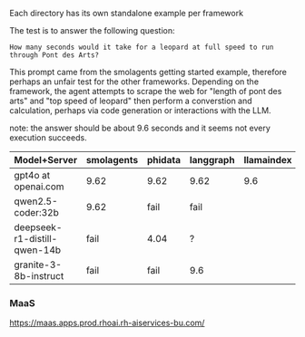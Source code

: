 Each directory has its own standalone example per framework

The test is to answer the following question:

```
How many seconds would it take for a leopard at full speed to run through Pont des Arts?
```

This prompt came from the smolagents getting started example, therefore perhaps an unfair test for the other frameworks.  Depending on the framework, the agent attempts to scrape the web for "length of pont des arts" and "top speed of leopard" then perform a converstion and calculation, perhaps via code generation or interactions with the LLM.

note: the answer should be about 9.6 seconds and it seems not every execution succeeds.


| Model+Server                 | smolagents | phidata | langgraph | llamaindex | bee   | crewai  | autogen  |
| ---------------------------- | ---------- | ------- | --------- | ---------- | ----- | ------- | -------- |
| gpt4o at openai.com          | 9.62       | 9.62    | 9.62      | 9.6        | 9.6   |         |          |
| qwen2.5-coder:32b            | 9.62       | fail    | fail      |            |       |         |          |
| deepseek-r1-distill-qwen-14b | fail       | 4.04    | ?         |            |       |         |          |
| granite-3-8b-instruct        | fail       | fail    | 9.6       |            |       |         |          |


### MaaS 

https://maas.apps.prod.rhoai.rh-aiservices-bu.com/

